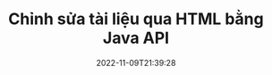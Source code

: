---
############################# Static ############################
layout: "product"
date: 2022-11-09T21:39:28
draft: false

product: "Editor"
product_tag: "editor"
platform: "Java"
platform_tag: "java"

############################# Head ############################
head_title: "API trình soạn thảo tài liệu Java | Chỉnh sửa Tệp văn bản XML Web Word bằng HTML"
head_description: "API biên tập tài liệu cho Java. Tải các tệp Microsoft Word, XML, web & văn bản sang HTML và chuyển đổi trở lại định dạng ban đầu sau khi thao tác."

############################# Header ############################
title: "Chỉnh sửa tài liệu qua HTML bằng Java API"
description: "Tích hợp các ứng dụng Java với trình soạn thảo HTML để thao tác tài liệu và chuyển đổi trở lại định dạng ban đầu."
button:
    enable: true

############################# SubMenu ############################
submenu:
    enable: true
    
    left:
        img_alt: "GroupDocs.Editor for Java"
        image: "https://www.groupdocs.cloud/templates/groupdocs/images/product-logos/groupdocs-editor-java.png"
        product: "GroupDocs.Editor"
        platform: "Java"

    middle:
        button:
            # button loop
            - link: "#overview"
              text: "Tổng quan"

            # button loop
            - link: "#features"
              text: "Đặc trưng"

            # button loop
            - link: "#support"
              text: "Ủng hộ"

            # button loop
            - link: "https://products.groupdocs.app/editor"
              text: "Bản thử trực tiếp"

            # button loop
            - link: "https://purchase.groupdocs.com/pricing/editor/java"
              text: "Định giá"

    right:
        link_download: "https://downloads.groupdocs.com/editor"
        link_learn: "https://docs.groupdocs.com/editor/java/"
        link_buy: "https://purchase.groupdocs.com"

############################# Overview ############################
overview:
    enable: true
    content: |
      GroupDocs.Editor cho Java API cho phép chỉnh sửa tài liệu dưới dạng HTML. API hỗ trợ nhiều định dạng tài liệu và có thể được tích hợp với bất kỳ trình soạn thảo HTML bên ngoài, mã nguồn mở hoặc trả phí nào. Editor API sẽ xử lý để tải tài liệu, chuyển đổi nó sang HTML, cung cấp HTML cho giao diện người dùng bên ngoài và sau đó lưu HTML vào tài liệu gốc sau khi thao tác. Nó cũng có thể được sử dụng để tạo các bảng tính Microsoft Word, Excel, tệp PowerPoint, định dạng OpenDocument, tài liệu XML và TXT khác nhau.
    tabs:
      enable: true     
      
      ## TAB ONE ##
      tab_one:
        description: |
          Sau đây là tổng quan về GroupDocs.Editor cho Java:

        left:
          enable: true
          icon: "fab fa-html5"
          title: "Thao tác bằng HTML"
          content: |
            * Tải tài liệu được hỗ trợ
            * Chỉnh sửa Nội dung bằng HTML
            * Chỉnh sửa kiểu có liên quan
            * Chuyển đổi sang định dạng gốc
      
      ## TAB TWO ##
      tab_two:
        description: |
          GroupDocs.Editor cho Java hỗ trợ [các định dạng tệp] sau (https://docs.groupdocs.com/editor/java/supported-document-formats/)

        left:
          enable: true
          table:
            # table loop
            - title: "Microsoft Office"
              content: |
                * **Microsoft Word**: DOC, DOCX, DOCM, DOT, DOTM, DOTX, FlatOPC, WordML, RTF
                * **Microsoft Excel**: XLS, XLSX, XLSM, XLT, XLTX, XLTM, XLSB, XLAM, CSV, TSV, SXC, SpreadsheetML, DIF, DSV
                * **Microsoft PowerPoint**: PPT, PPTX, PPTM, PPS, PPSX, PPSM, POT, POTX, POTM

        right:
          enable: true
          table:
            # table loop
            - title: "Họ định dạng khác"
              content: |
                * **Định dạng OpenDocument**: ODT, OTT, ODS, FODS, ODP, OTP
                * **Định dạng OpenDocument**: MSG, MBOX, EML, EMLX
                * **Định dạng web**: HTML, MHTML, CHM, XML, TXT
                * **Định dạng web**: MOBI, AZW3, ePub

      ## TAB THREE ##
      tab_three:
        description: |
          GroupDocs.Editor cho Java hỗ trợ các Hệ điều hành, Khung & Trình quản lý Gói sau:
        
        left:
          enable: true
          table:
            # table loop
            - icon: "fab fa-windows"
              title: "Các hệ điều hành"
              content: |
                * Microsoft Windows Desktop
                * Microsoft Windows Server
                * Linux
                * MacOS

            # table loop
            - icon: "fas fa-code"
              title: "Khung được hỗ trợ"
              content: |
                * Java 7 (1.7) +

        right:
          enable: true
          table:
            # table loop
            - icon: "fas fa-cogs"
              title: "Môi trường phát triển"
              content: |
                * NetBeans
                * IntelliJ IDEA
                * Eclipse
            # table loop
            - icon: "fas fa-tools"
              title: "Xây dựng công cụ tự động hóa"
              content: |
                * Maven

############################# Features ############################
features:
    enable: true
    title: "GroupDocs.Editor cho các tính năng Java"

    feature:
      # feature loop
      - icon: "fas fa-copy"
        content: "Tích hợp trình soạn thảo HTML dễ dàng"

      # feature loop
      - icon: "fas fa-eye"
        content: "Chuyển đổi tài liệu sang HTML DOM"

      # feature loop
      - icon: "fas fa-bolt"
        content: "Trích xuất nội dung HTML từ luồng tài liệu"
      
      # feature loop
      - icon: "fas fa-file-powerpoint"
        content: "Tải, chỉnh sửa và lưu các định dạng tệp Word, Excel & PowerPoint"

      # feature loop
      - icon: "fas fa-code"
        content: "Tìm nạp HTML cùng với các phần tử nhúng"

      # feature loop
      - icon: "fas fa-cloud"
        content: "Nhập, Xem và Chỉnh sửa Tài liệu XML"

      # feature loop
      - icon: "fas fa-remove-format"
        content: "Chuyển nội dung HTML & Lưu tài nguyên được nhúng"

      # feature loop
      - icon: "fas fa-comment-slash"
        content: "Xem, chỉnh sửa và lưu tài liệu xử lý văn bản ở chế độ Paginal"

      # feature loop
      - icon: "fas fa-location-arrow"
        content: "Lấy nội dung của thẻ nội dung HTML từ tệp"

      # feature loop
      - icon: "fas fa-border-all"
        content: "Trích xuất nội dung CSS của tệp HTML"

      # feature loop
      - icon: "fas fa-wrench"
        content: "Sử dụng nội dung chuỗi để lấy HTML DOM và chuyển đổi thành tệp"

      # feature loop
      - icon: "fas fa-columns"
        content: "Chuyển đổi HTML DOM với các phần tử nhúng"

      # feature loop
      - icon: "fas fa-file-word"
        content: "Chuyển đổi tệp có nhiều định dạng trong HTML để chỉnh sửa"

      # feature loop
      - icon: "fas fa-envelope"
        content: "Nhận thông tin meta của tài liệu đầu vào mà không cần chỉnh sửa"

      # feature loop
      - icon: "fas fa-print"
        content: "Lưu tài liệu đã chỉnh sửa sang định dạng tệp văn bản thuần túy"

      # feature loop
      - icon: "fas fa-file-archive"
        content: "Độ chính xác của chuyển đổi"

      # feature loop
      - icon: "fas fa-lock"
        content: "Áp dụng mật khẩu cho tài liệu đầu ra"

      # feature loop
      - icon: "fas fa-file-code"
        content: "Cơ sở dữ liệu (DB) bất khả tri"
      
      # feature loop
      - icon: "fas fa-fill-drip"
        content: "Giao diện người dùng (UI) bất khả tri"

      # feature loop
      - icon: "fas fa-file-excel"
        content: "Hỗ trợ cấp phép được đo lường"

    more_feature:
      # more_feature_loop
      - title: "Chuyển đổi chính xác sang và từ HTML DOM"
        content: |
          Sử dụng GroupDocs.Editor cho Java cho phép bạn xây dựng các ứng dụng trong Java tải tài liệu có định dạng tệp được hỗ trợ để chuyển đổi nó thành Mô hình đối tượng tài liệu HTML (DOM) cùng với các phần tử liên quan của nó, ví dụ: CSS. Hơn nữa, API Java Editor của chúng tôi cho phép bạn chỉnh sửa HTML trong bất kỳ Trình chỉnh sửa HTML phổ biến nào. Sau khi các sửa đổi cần thiết của bạn được thực hiện xong, GroupDocs.Editor cho Java sẽ giúp bạn chuyển đổi HTML kết quả này trở lại định dạng tệp ban đầu.
          
          ```java
          // Create Editor class by loading an input document
          Editor editor = new Editor("Sample.docx");

          // Open document for edit and obtain EditableDocument
          EditableDocument original = editor.edit();

          // Obtain all-embedded HTML from it
          String allEmbeddedInside = original.getEmbeddedHtml();

          // If necessary, obtain pure HTML-markup, CSS, images and other resources in separate form

          // Whole HTML-markup, without any resources
          String completeHtmlMarkup = original.getContent();

          // Only HTML->BODY content, useful for most of WYSIWYG-editors
          String onlyInnerBody = original.getBodyContent();

          // All CSS stylesheets
          List<CssText> stylesheets = original.getCss();

          // All images, including raster and vector, but without CSS gradients
          List<IImageResource> images = original.getImages();

          // All font resources
          List<FontResourceBase> fonts = original.getFonts();

          // finally, send this content to your WYSIWYG HTML-editor
          ```
      # more_feature_loop
      - title: "Tải và tìm nạp các phần tử liên kết"
        content: "GroupDocs.Editor cho Java API cho phép bạn tìm nạp các phần tử được liên kết từ các tài liệu có định dạng được hỗ trợ, chẳng hạn như hình ảnh, CSS, phông chữ và hơn thế nữa. Sau đó, bạn có thể tải các phần tử liên quan đã tìm nạp này, duyệt qua và lưu chúng riêng biệt với tệp HTML cuối cùng và có đầu ra được quản lý tốt."

############################# Support ############################
support:
    enable: true

############################# Solutions ############################
solutions:
    enable: true
    title: "GroupDocs.Editor cung cấp các API chỉnh sửa tài liệu cho các môi trường phát triển phổ biến khác"

    solution:
        # solution loop
        - img_alt: "GroupDocs.Editor for .NET"
          image: "https://www.groupdocs.cloud/templates/groupdocs/images/product-logos/groupdocs-editor-net.png"
          product: "GroupDocs.Editor"
          platform: ".NET"
          link: "/editor/net/"

############################# Back to top ###############################
back_to_top:
  enable: true
---